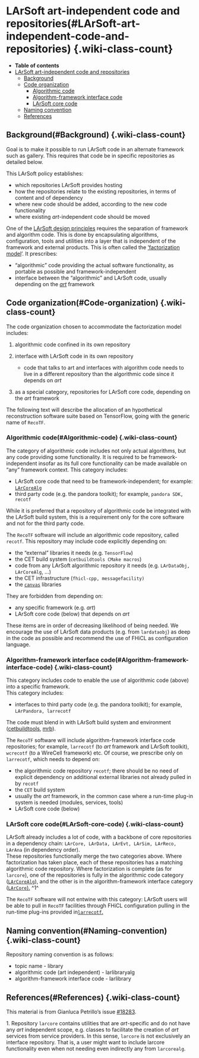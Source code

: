 LArSoft art-independent code and repositories(#LArSoft-art-independent-code-and-repositories) {.wiki-class-count}
================================================================================================

-   **Table of contents**
-   [LArSoft art-independent code and repositories](#LArSoft-art-independent-code-and-repositories)
    -   [Background](#Background)
    -   [Code organization](#Code-organization)
        -   [Algorithmic code](#Algorithmic-code)
        -   [Algorithm-framework interface code](#Algorithm-framework-interface-code)
        -   [LArSoft core code](#LArSoft-core-code)
    -   [Naming convention](#Naming-convention)
    -   [References](#References)

Background(#Background) {.wiki-class-count}
--------------------------

Goal is to make it possible to run LArSoft code in an alternate framework such as gallery. This requires that code be in specific repositories as detailed below.

This LArSoft policy establishes:

-   which repositories LArSoft provides hosting
-   how the repositories relate to the existing repositories, in terms of content and of dependency
-   where new code should be added, according to the new code functionality
-   where existing *art*-independent code should be moved

One of the [LArSoft design principles](http://larsoft.org/important-concepts-in-larsoft/design/) requires the separation of framework and algorithm code. This is done by encapsulating algorithms, configuration, tools and utilities into a layer that is independent of the framework and external products. This is often called the [’factorization model](http://larsoft.org/services/)’. It prescribes:

-   “algorithmic” code providing the actual software functionality, as portable as possible and framework-independent
-   interface between the “algorithmic” and LArSoft code, usually depending on the [*art*](https://cdcvs.fnal.gov/redmine/projects/art) framework

Code organization(#Code-organization) {.wiki-class-count}
----------------------------------------

The code organization chosen to accommodate the factorization model includes:

1.  algorithmic code confined in its own repository
2.  interface with LArSoft code in its own repository
    -   code that talks to art and interfaces with algorithm code needs to live in a different repository than the algorithmic code since it depends on *art*

3.  as a special category, repositories for LArSoft core code, depending on the *art* framework

The following text will describe the allocation of an hypothetical reconstruction software suite based on TensorFlow, going with the generic name of `RecoTF`.

### Algorithmic code(#Algorithmic-code) {.wiki-class-count}

The category of algorithmic code includes not only actual algorithms, but any code providing some functionality. It is required to be framework-independent insofar as its full core functionality can be made available on “any” framework context. This category includes:

-   LArSoft core code that need to be framework-independent; for example: [`LArCoreAlg`](https://cdcvs.fnal.gov/redmine/projects/larcorealg)
-   third party code (e.g. the pandora toolkit); for example, `pandora SDK, recotf`

While it is preferred that a repository of algorithmic code be integrated with the LArSoft build system, this is a requirement only for the core software and not for the third party code.

The `RecoTF` software will include an algorithmic code repository, called `recotf`. This repository may include code explicitly depending on:

-   the “external” libraries it needs (e.g. `TensorFlow`)
-   the CET build system (`cetbuildtools CMake macros`)
-   code from any LArSoft algorithmic repository it needs (e.g. `LArDataObj, LArCoreAlg`, …)
-   the CET infrastructure (`fhicl-cpp, messagefacility) `
-   the [`canvas`](https://cdcvs.fnal.gov/redmine/projects/canvas) libraries

They are forbidden from depending on:

-   any specific framework (e.g. *art*)
-   LArSoft core code (below) that depends on *art*

These items are in order of decreasing likelihood of being needed. We encourage the use of LArSoft data products (e.g. from `lardataobj`) as deep in the code as possible and recommend the use of FHiCL as configuration language.

### Algorithm-framework interface code(#Algorithm-framework-interface-code) {.wiki-class-count}

This category includes code to enable the use of algorithmic code (above) into a specific framework.\
This category includes:

-   interfaces to third party code (e.g. the pandora toolkit); for example, `LArPandora, larrecotf`

The code must blend in with LArSoft build system and environment ([cetbuildtools,](https://cdcvs.fnal.gov/redmine/projects/cetbuildtools) [mrb](https://cdcvs.fnal.gov/redmine/projects/mrb)).

The `RecoTF` software will include algorithm-framework interface code repositories; for example, `larrecotf` (to *art* framework and LArSoft toolkit), `wcrecotf` (to a WireCell framework) etc. Of course, we prescribe only on `larrecotf`, which needs to depend on:

-   the algorithmic code repository `recotf`; there should be no need of explicit dependency on additional external libraries not already pulled in by `recotf`
-   the `CET` build system
-   usually the *art* framework, in the common case where a run-time plug-in system is needed (modules, services, tools)
-   LArSoft core code (below)

### LArSoft core code(#LArSoft-core-code) {.wiki-class-count}

LArSoft already includes a lot of code, with a backbone of core repositories in a dependency chain: `LArCore, LArData, LArEvt, LArSim, LArReco, LArAna` (in dependency order).\
These repositories functionally merge the two categories above. Where factorization has taken place, each of these repositories has a matching algorithmic code repository. Where factorization is complete (as for `larcore`), one of the repositories is fully in the algorithmic code category ([`LArCoreAlg`](https://cdcvs.fnal.gov/redmine/projects/larcorealg)), and the other is in the algorithm-framework interface category ([`LArCore`).](https://cdcvs.fnal.gov/redmine/projects/larcore) ^1^

The `RecoTF` software will not entwine with this category: LArSoft users will be able to pull in `RecoTF` facilities through FHiCL configuration pulling in the run-time plug-ins provided in[`larrecotf`.](https://cdcvs.fnal.gov/redmine/projects/larcore)

Naming convention(#Naming-convention) {.wiki-class-count}
----------------------------------------

Repository naming convention is as follows:

-   topic name - library
-   algorithmic code (art independent) - larlibraryalg
-   algorithm-framework interface code - larlibrary

References(#References) {.wiki-class-count}
--------------------------

This material is from Gianluca Petrillo’s issue [\#18283](/redmine/issues/18283 "Meeting: Define a policy for LArSoft art-independent code and repositories (Closed)").

​1. Repository `larcore` contains utilities that are *art*-specific and do not have any *art* independent scope, e.g. classes to facilitate the creation of *art* services from service providers. In this sense, `larcore` is not exclusively an interface repository. That is, a user might want to include larcore functionality even when not needing even indirectly any from `larcorealg`.
